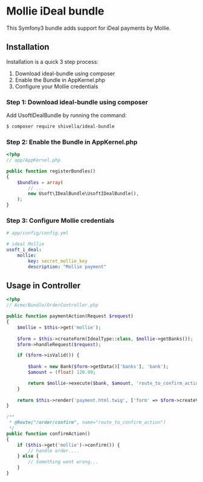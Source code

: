 Mollie iDeal bundle
===================

This Symfony3 bundle adds support for iDeal payments by Mollie.

Installation
------------
Installation is a quick 3 step process:

1. Download ideal-bundle using composer
2. Enable the Bundle in AppKernel.php
3. Configure your Mollie credentials

### Step 1: Download ideal-bundle using composer

Add UsoftIDealBundle by running the command:

``` bash
$ composer require shivella/ideal-bundle
```

### Step 2: Enable the Bundle in AppKernel.php


``` php
<?php
// app/AppKernel.php

public function registerBundles()
{
    $bundles = array(
        // ...
        new Usoft\IDealBundle\UsoftIDealBundle(),
    );
}
```

### Step 3: Configure Mollie credentials
```yaml
# app/config/config.yml

# ideal Mollie
usoft_i_deal:
    mollie:
        key: secret_mollie_key
        description: "Mollie payment"

```


Usage in Controller
-------------------


``` php
<?php
// Acme/Bundle/OrderController.php

public function paymentAction(Request $request)
{
    $mollie = $this->get('mollie');
    
    $form = $this->createForm(IdealType::class, $mollie->getBanks());
    $form->handleRequest($request);

    if ($form->isValid()) {
    
        $bank = new Bank($form->getData()['banks'], 'bank');
        $amount = (float) 120.99;

        return $mollie->execute($bank, $amount, 'route_to_confirm_action');
    }
    
    return $this->render('payment.html.twig', ['form' => $form->createView()]);
}

/**
 * @Route("/order/confirm", name="route_to_confirm_action")
 */
public function confirmAction()
{
    if ($this->get('mollie')->confirm()) {
        // handle order....
    } else {
        // Something went wrong...
    }
}
```

